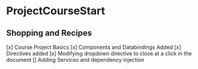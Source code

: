 # ProjectCourseStart

## Shopping and Recipes 
[x] Course Project Basics
[x] Components and Databindings Added
[x] Directives added
[x] Modifying dropdown directive to close at a click in the document
[] Adding Services and dependency injection